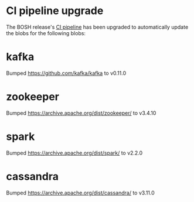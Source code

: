# CI pipeline upgrade

The BOSH release's [CI pipeline](https://ci.starkandwayne.com/teams/main/pipelines/bigdata-boshrelease) has been upgraded to automatically update the blobs for the following blobs:

# kafka
Bumped https://github.com/kafka/kafka to v0.11.0

# zookeeper
Bumped https://archive.apache.org/dist/zookeeper/ to v3.4.10

# spark
Bumped https://archive.apache.org/dist/spark/ to v2.2.0

# cassandra
Bumped https://archive.apache.org/dist/cassandra/ to v3.11.0
